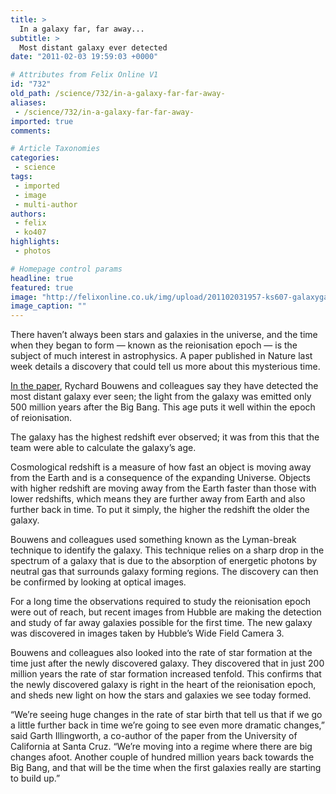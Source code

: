 ```yaml
---
title: >
  In a galaxy far, far away...
subtitle: >
  Most distant galaxy ever detected
date: "2011-02-03 19:59:03 +0000"

# Attributes from Felix Online V1
id: "732"
old_path: /science/732/in-a-galaxy-far-far-away-
aliases:
 - /science/732/in-a-galaxy-far-far-away-
imported: true
comments:

# Article Taxonomies
categories:
 - science
tags:
 - imported
 - image
 - multi-author
authors:
 - felix
 - ko407
highlights:
 - photos

# Homepage control params
headline: true
featured: true
image: "http://felixonline.co.uk/img/upload/201102031957-ks607-galaxyga.jpg"
image_caption: ""
---
```


There haven’t always been stars and galaxies in the universe, and the time when they began to form — known as the reionisation epoch — is the subject of much interest in astrophysics. A paper published in Nature last week details a discovery that could tell us more about this mysterious time.

[In the paper](http://www.nature.com/nature/journal/v469/n7331/full/nature09717.html), Rychard Bouwens and colleagues say they have detected the most distant galaxy ever seen; the light from the galaxy was emitted only 500 million years after the Big Bang. This age puts it well within the epoch of reionisation.

The galaxy has the highest redshift ever observed; it was from this that the team were able to calculate the galaxy’s age.

Cosmological redshift is a measure of how fast an object is moving away from the Earth and is a consequence of the expanding Universe. Objects with higher redshift are moving away from the Earth faster than those with lower redshifts, which means they are further away from Earth and also further back in time. To put it simply, the higher the redshift the older the galaxy.

Bouwens and colleagues used something known as the Lyman-break technique to identify the galaxy. This technique relies on a sharp drop in the spectrum of a galaxy that is due to the absorption of energetic photons by neutral gas that surrounds galaxy forming regions. The discovery can then be confirmed by looking at optical images.

For a long time the observations required to study the reionisation epoch were out of reach, but recent images from Hubble are making the detection and study of far away galaxies possible for the first time. The new galaxy was discovered in images taken by Hubble’s Wide Field Camera 3.

Bouwens and colleagues also looked into the rate of star formation at the time just after the newly discovered galaxy. They discovered that in just 200 million years the rate of star formation increased tenfold. This confirms that the newly discovered galaxy is right in the heart of the reionisation epoch, and sheds new light on how the stars and galaxies we see today formed.

“We’re seeing huge changes in the rate of star birth that tell us that if we go a little further back in time we’re going to see even more dramatic changes,” said Garth Illingworth, a co-author of the paper from the University of California at Santa Cruz. “We’re moving into a regime where there are big changes afoot. Another couple of hundred million years back towards the Big Bang, and that will be the time when the first galaxies really are starting to build up.”

